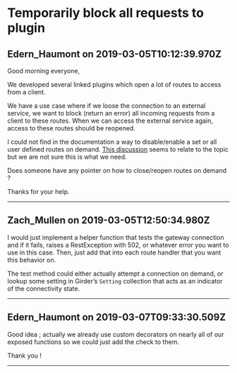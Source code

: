 # Temporarily block all requests to plugin

## Edern_Haumont on 2019-03-05T10:12:39.970Z

Good morning everyone,


We developed several linked plugins which open a lot of routes to access from a client.


We have a use case where if we loose the connection to an external service, we want to block (return an error) all incoming requests from a client to these routes. When we can access the external service again, access to these routes should be reopened.


I could not find in the documentation a way to disable/enable a set or all user defined routes on demand. [This discussion](https://stackoverflow.com/questions/32642655/cherrypy-how-to-stop-and-buffer-incoming-request-while-data-is-updated) seems to relate to the topic but we are not sure this is what we need.


Does someone have any pointer on how to close/reopen routes on demand ?


Thanks for your help.


---

## Zach_Mullen on 2019-03-05T12:50:34.980Z

I would just implement a helper function that tests the gateway connection and if it fails, raises a RestException with 502, or whatever error you want to use in this case. Then, just add that into each route handler that you want this behavior on.


The test method could either actually attempt a connection on demand, or lookup some setting in Girder’s `Setting` collection that acts as an indicator of the connectivity state.


---

## Edern_Haumont on 2019-03-07T09:33:30.509Z

Good idea ; actually we already use custom decorators on nearly all of our exposed functions so we could just add the check to them.  

Thank you !


---

